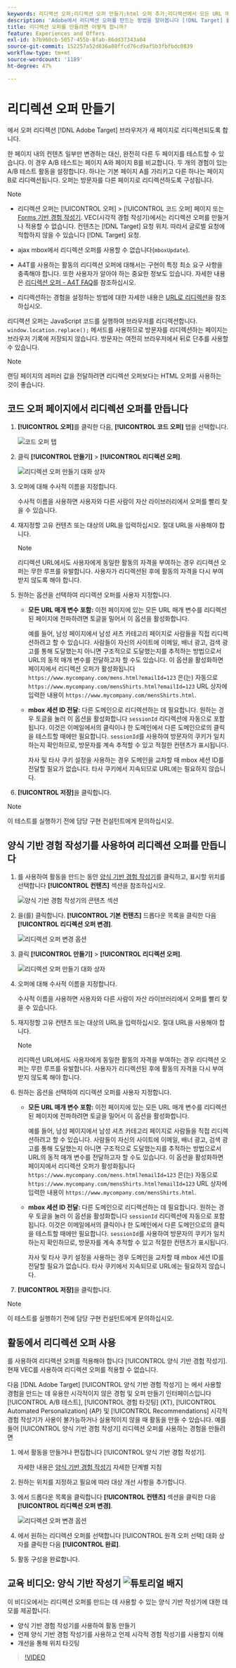 ```yaml
---
keywords: 리디렉션 오퍼;리디렉션 오퍼 만들기;html 오퍼 추가;리디렉션에서 모든 URL 매개 변수 전달;리디렉션에서 mboxSessionId 전달(리디렉션이 다른 도메인으로 진행될 경우에만 필요함)
description: 'Adobe에서 리디렉션 오퍼를 만드는 방법을 알아봅니다 [!DNL Target] 를 사용하십시오. '
title: 리디렉션 오퍼를 만들려면 어떻게 합니까?
feature: Experiences and Offers
exl-id: b7b960cb-5057-455b-8fab-86dd37343a04
source-git-commit: 152257a52d836a88ffcd76cd9af5b3fbfbdc0839
workflow-type: tm+mt
source-wordcount: '1189'
ht-degree: 47%

---
```


# 리디렉션 오퍼 만들기

에서 오퍼 리디렉션 [!DNL Adobe Target] 브라우저가 새 페이지로 리디렉션되도록 합니다.

한 페이지 내의 컨텐츠 일부만 변경하는 대신, 완전히 다른 두 페이지를 테스트할 수 있습니다. 이 경우 A/B 테스트는 페이지 A와 페이지 B를 비교합니다. 두 개의 경험이 있는 A/B 테스트 활동을 설정합니다. 하나는 기본 페이지 A를 가리키고 다른 하나는 페이지 B로 리디렉션됩니다. 오퍼는 방문자를 다른 페이지로 리디렉션하도록 구성됩니다.

>[!NOTE]
>
> * 리디렉션 오퍼는 [!UICONTROL 오퍼] > [!UICONTROL 코드 오퍼] 페이지 또는 [Forms 기반 경험 작성기](/help/main/c-experiences/form-experience-composer.md). VEC(시각적 경험 작성기)에서는 리디렉션 오퍼를 만들거나 적용할 수 없습니다. 컨텐츠는 [!DNL Target] 요청 위치. 따라서 글로벌 요청에 적합하지 않을 수 있습니다 [!DNL Target] 요청.
>
>* ajax mbox에서 리디렉션 오퍼를 사용할 수 없습니다(`mboxUpdate`).
>
>* A4T를 사용하는 활동의 리디렉션 오퍼에 대해서는 구현이 특정 최소 요구 사항을 충족해야 합니다. 또한 사용자가 알아야 하는 중요한 정보도 있습니다. 자세한 내용은 [리디렉션 오퍼 - A4T FAQ](/help/main/c-integrating-target-with-mac/a4t/r-a4t-faq/a4t-faq-redirect-offers.md#concept_21BF213F10E1414A9DCD4A98AF207905)를 참조하십시오.
>
>* 리디렉션하는 경험을 설정하는 방법에 대한 자세한 내용은 [URL로 리디렉션](/help/main/c-experiences/c-visual-experience-composer/redirect-offer.md#task_9578678D42784F5EB9638F8AC8C911FA)을 참조하십시오.


리디렉션 오퍼는 JavaScript 코드를 실행하여 브라우저를 리디렉션합니다. `window.location.replace();` 메서드를 사용하므로 방문자를 리디렉션하는 페이지는 브라우저 기록에 저장되지 않습니다. 방문자는 여전히 브라우저에서 뒤로 단추를 사용할 수 있습니다.

>[!NOTE]
>
>랜딩 페이지의 레퍼러 값을 전달하려면 리디렉션 오퍼보다는 HTML 오퍼를 사용하는 것이 좋습니다.

## 코드 오퍼 페이지에서 리디렉션 오퍼를 만듭니다

1. **[!UICONTROL 오퍼]**&#x200B;를 클릭한 다음, **[!UICONTROL 코드 오퍼]** 탭을 선택합니다.

   ![코드 오퍼 탭](/help/main/c-experiences/c-manage-content/assets/offers-code-offers.png)

1. 클릭 **[!UICONTROL 만들기]** > **[!UICONTROL 리디렉션 오퍼]**.

   ![리디렉션 오퍼 만들기 대화 상자](/help/main/c-experiences/c-manage-content/assets/create-redirect-offer.png)

1. 오퍼에 대해 수사적 이름을 지정합니다.

   수사적 이름을 사용하면 사용자와 다른 사람이 자산 라이브러리에서 오퍼를 빨리 찾을 수 있습니다.

1. 재지정할 고유 컨텐츠 또는 대상의 URL을 입력하십시오. 절대 URL을 사용해야 합니다.

   >[!NOTE]
   >
   >리디렉션 URL에서도 사용자에게 동일한 활동의 자격을 부여하는 경우 리디렉션 오퍼는 무한 루프를 유발합니다. 사용자가 리디렉션된 후에 활동의 자격을 다시 부여받지 않도록 해야 합니다.

1. 원하는 옵션을 선택하여 리디렉션 오퍼를 사용자 지정합니다. 

   * **모든 URL 매개 변수 포함:** 이전 페이지에 있는 모든 URL 매개 변수를 리디렉션된 페이지에 전파하려면 토글을 밀어서 이 옵션을 활성화합니다.

      예를 들어, 남성 페이지에서 남성 셔츠 카테고리 페이지로 사람들을 직접 리디렉션하려고 할 수 있습니다. 사람들이 자신의 사이트에 이메일, 배너 광고, 검색 광고를 통해 도달했는지 아니면 구조적으로 도달했는지를 추적하는 방법으로서 URL의 동적 매개 변수를 전달하고자 할 수도 있습니다. 이 옵션을 활성화하면 페이지에서 리디렉션 오퍼가 활성화됩니다 `https://www.mycompany.com/mens.html?emailId=123` 은(는) 자동으로 `https://www.mycompany.com/mensShirts.html?emailId=123` URL 상자에 입력한 내용이 `https://www.mycompany.com/mensShirts.html`.

   * **mbox 세션 ID 전달:** 다른 도메인으로 리디렉션하는 데 필요합니다. 원하는 경우 토글을 눌러 이 옵션을 활성화합니다 `sessionId` 리디렉션에 자동으로 포함됩니다. 이것은 이메일에서의 클릭이나 한 도메인에서 다른 도메인으로의 클릭을 테스트할 때에만 필요합니다. `sessionId`를 사용하여 방문자의 쿠키가 일치하는지 확인하므로, 방문자를 계속 추적할 수 있고 적절한 컨텐츠가 표시됩니다.

      자사 및 타사 쿠키 설정을 사용하는 경우 도메인을 교차할 때 mbox 세션 ID를 전달할 필요가 없습니다. 타사 쿠키에서 지속되므로 URL에는 필요하지 않습니다.

1. **[!UICONTROL 저장]**&#x200B;을 클릭합니다.

>[!NOTE]
>
>이 테스트를 실행하기 전에 담당 구현 컨설턴트에게 문의하십시오.

## 양식 기반 경험 작성기를 사용하여 리디렉션 오퍼를 만듭니다

1. 를 사용하여 활동을 만드는 동안 [양식 기반 경험 작성기](/help/main/c-experiences/form-experience-composer.md)를 클릭하고, 표시할 위치를 선택합니다 **[!UICONTROL 컨텐츠]** 섹션을 참조하십시오.

   ![양식 기반 경험 작성기의 콘텐츠 섹션](/help/main/c-experiences/c-manage-content/assets/form-based-content.png)

1. 을(를) 클릭합니다. **[!UICONTROL 기본 컨텐츠]** 드롭다운 목록을 클릭한 다음 **[!UICONTROL 리디렉션 오퍼 변경]**.

   ![리디렉션 오퍼 변경 옵션](/help/main/c-experiences/c-manage-content/assets/change-redirect-offer-option.png)

1. 클릭 **[!UICONTROL 만들기]** > **[!UICONTROL 리디렉션 오퍼]**.

   ![리디렉션 오퍼 만들기 대화 상자](/help/main/c-experiences/c-manage-content/assets/create-redirect-offer.png)

1. 오퍼에 대해 수사적 이름을 지정합니다.

   수사적 이름을 사용하면 사용자와 다른 사람이 자산 라이브러리에서 오퍼를 빨리 찾을 수 있습니다.

1. 재지정할 고유 컨텐츠 또는 대상의 URL을 입력하십시오. 절대 URL을 사용해야 합니다.

   >[!NOTE]
   >
   >리디렉션 URL에서도 사용자에게 동일한 활동의 자격을 부여하는 경우 리디렉션 오퍼는 무한 루프를 유발합니다. 사용자가 리디렉션된 후에 활동의 자격을 다시 부여받지 않도록 해야 합니다.

1. 원하는 옵션을 선택하여 리디렉션 오퍼를 사용자 지정합니다. 

   * **모든 URL 매개 변수 포함:** 이전 페이지에 있는 모든 URL 매개 변수를 리디렉션된 페이지에 전파하려면 토글을 밀어서 이 옵션을 활성화합니다.

      예를 들어, 남성 페이지에서 남성 셔츠 카테고리 페이지로 사람들을 직접 리디렉션하려고 할 수 있습니다. 사람들이 자신의 사이트에 이메일, 배너 광고, 검색 광고를 통해 도달했는지 아니면 구조적으로 도달했는지를 추적하는 방법으로서 URL의 동적 매개 변수를 전달하고자 할 수도 있습니다. 이 옵션을 활성화하면 페이지에서 리디렉션 오퍼가 활성화됩니다 `https://www.mycompany.com/mens.html?emailId=123` 은(는) 자동으로 `https://www.mycompany.com/mensShirts.html?emailId=123` URL 상자에 입력한 내용이 `https://www.mycompany.com/mensShirts.html`.

   * **mbox 세션 ID 전달:** 다른 도메인으로 리디렉션하는 데 필요합니다. 원하는 경우 토글을 눌러 이 옵션을 활성화합니다 `sessionId` 리디렉션에 자동으로 포함됩니다. 이것은 이메일에서의 클릭이나 한 도메인에서 다른 도메인으로의 클릭을 테스트할 때에만 필요합니다. `sessionId`를 사용하여 방문자의 쿠키가 일치하는지 확인하므로, 방문자를 계속 추적할 수 있고 적절한 컨텐츠가 표시됩니다.

      자사 및 타사 쿠키 설정을 사용하는 경우 도메인을 교차할 때 mbox 세션 ID를 전달할 필요가 없습니다. 타사 쿠키에서 지속되므로 URL에는 필요하지 않습니다.

1. **[!UICONTROL 저장]**&#x200B;을 클릭합니다.

>[!NOTE]
>
>이 테스트를 실행하기 전에 담당 구현 컨설턴트에게 문의하십시오.

## 활동에서 리디렉션 오퍼 사용

를 사용하여 리디렉션 오퍼를 적용해야 합니다 [!UICONTROL 양식 기반 경험 작성기]. 현재 VEC를 사용하여 리디렉션 오퍼를 적용할 수 없습니다.

다음 [!DNL Adobe Target] [!UICONTROL 양식 기반 경험 작성기] 는 에서 사용할 경험을 만드는 데 유용한 시각적이지 않은 경험 및 오퍼 만들기 인터페이스입니다 [!UICONTROL A/B 테스트], [!UICONTROL 경험 타깃팅] (XT), [!UICONTROL Automated Personalization] (AP) 및 [!UICONTROL Recommendations] 시각적 경험 작성기가 사용이 불가능하거나 실용적이지 않을 때 활동을 만들 수 있습니다. 예를 들어 [!UICONTROL 양식 기반 경험 작성기] 리디렉션 오퍼를 사용하는 경험을 만들려면

1. 에서 활동을 만들거나 편집합니다 [!UICONTROL 양식 기반 경험 작성기].

   자세한 내용은 [양식 기반 경험 작성기](/help/main/c-experiences/form-experience-composer.md) 자세한 단계별 지침

1. 원하는 위치를 지정하고 필요에 따라 대상 개선 사항을 추가합니다.

1. 에서 드롭다운 목록을 클릭합니다 **[!UICONTROL 컨텐츠]** 섹션을 클릭한 다음 **[!UICONTROL 리디렉션 오퍼 변경]**.

   ![리디렉션 오퍼 변경 옵션](/help/main/c-experiences/c-manage-content/assets/change-redirect-offer-option2.png)

1. 에서 원하는 리디렉션 오퍼를 선택합니다 [!UICONTROL 원격 오퍼 선택] 대화 상자를 클릭한 다음 **[!UICONTROL 완료]**.

1. 활동 구성을 완료합니다.

## 교육 비디오: 양식 기반 작성기 ![튜토리얼 배지](/help/main/assets/tutorial.png)

이 비디오에서는 리디렉션 오퍼를 만드는 데 사용할 수 있는 양식 기반 작성기에 대한 데모를 제공합니다.

* 양식 기반 경험 작성기를 사용하여 활동 만들기
* 언제 양식 기반 경험 작성기를 사용하고 언제 시각적 경험 작성기를 사용할지 이해
* 개선을 통해 위치 타깃팅

>[!VIDEO](https://video.tv.adobe.com/v/17390)
